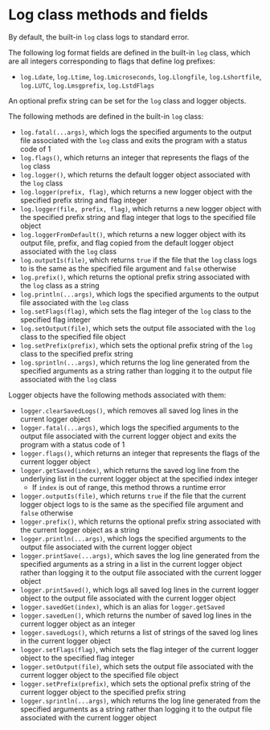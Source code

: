 # Log class methods and fields

By default, the built-in `log` class logs to standard error.

The following log format fields are defined in the built-in `log` class, which are all integers corresponding to flags that define log prefixes:
- `log.Ldate`, `log.Ltime`, `log.Lmicroseconds`, `log.Llongfile`, `log.Lshortfile`, `log.LUTC`, `log.Lmsgprefix`, `log.LstdFlags`

An optional prefix string can be set for the `log` class and logger objects.

The following methods are defined in the built-in `log` class:
- `log.fatal(...args)`, which logs the specified arguments to the output file associated with the `log` class and exits the program with a status code of 1
- `log.flags()`, which returns an integer that represents the flags of the `log` class
- `log.logger()`, which returns the default logger object associated with the `log` class
- `log.logger(prefix, flag)`, which returns a new logger object with the specified prefix string and flag integer
- `log.logger(file, prefix, flag)`, which returns a new logger object with the specified prefix string and flag integer that logs to the specified file object
- `log.loggerFromDefault()`, which returns a new logger object with its output file, prefix, and flag copied from the default logger object associated with the `log` class
- `log.outputIs(file)`, which returns `true` if the file that the `log` class logs to is the same as the specified file argument and `false` otherwise
- `log.prefix()`, which returns the optional prefix string associated with the `log` class as a string
- `log.println(...args)`, which logs the specified arguments to the output file associated with the `log` class
- `log.setFlags(flag)`, which sets the flag integer of the `log` class to the specified flag integer
- `log.setOutput(file)`, which sets the output file associated with the `log` class to the specified file object
- `log.setPrefix(prefix)`, which sets the optional prefix string of the `log` class to the specified prefix string
- `log.sprintln(...args)`, which returns the log line generated from the specified arguments as a string rather than logging it to the output file associated with the `log` class

Logger objects have the following methods associated with them:
- `logger.clearSavedLogs()`, which removes all saved log lines in the current logger object
- `logger.fatal(...args)`, which logs the specified arguments to the output file associated with the current logger object and exits the program with a status code of 1
- `logger.flags()`, which returns an integer that represents the flags of the current logger object
- `logger.getSaved(index)`, which returns the saved log line from the underlying list in the current logger object at the specified index integer
    - If `index` is out of range, this method throws a runtime error
- `logger.outputIs(file)`, which returns `true` if the file that the current logger object logs to is the same as the specified file argument and `false` otherwise
- `logger.prefix()`, which returns the optional prefix string associated with the current logger object as a string
- `logger.println(...args)`, which logs the specified arguments to the output file associated with the current logger object
- `logger.printSave(...args)`, which saves the log line generated from the specified arguments as a string in a list in the current logger object rather than logging it to the output file associated with the current logger object
- `logger.printSaved()`, which logs all saved log lines in the current logger object to the output file associated with the current logger object
- `logger.savedGet(index)`, which is an alias for `logger.getSaved`
- `logger.savedLen()`, which returns the number of saved log lines in the current logger object as an integer
- `logger.savedLogs()`, which returns a list of strings of the saved log lines in the current logger object
- `logger.setFlags(flag)`, which sets the flag integer of the current logger object to the specified flag integer
- `logger.setOutput(file)`, which sets the output file associated with the current logger object to the specified file object
- `logger.setPrefix(prefix)`, which sets the optional prefix string of the current logger object to the specified prefix string
- `logger.sprintln(...args)`, which returns the log line generated from the specified arguments as a string rather than logging it to the output file associated with the current logger object
